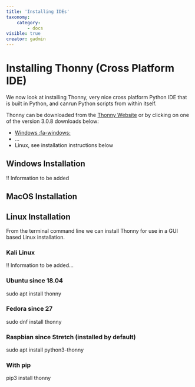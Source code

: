 ```yaml
---
title: 'Installing IDEs'
taxonomy:
    category:
        - docs
visible: true
creator: gadmin
---
```


# Installing Thonny (Cross Platform IDE)

We now look at installing Thonny,  very nice cross platform Python IDE that is built in Python, and canrun Python scripts from within itself.

Thonny can be downloaded from the [Thonny Website](https://thonny.org/) or by clicking on one of the version 3.0.8 downloads below:
* [Windows :fa-windows:](thonny-3.0.8.exe)
* ...
* Linux, see installation instructions below

## Windows Installation

!! Information to be added



## MacOS Installation


## Linux Installation

From the terminal command line we can install Thonny for use in a GUI based Linux installation.

### Kali Linux

!! Information to be added...

### Ubuntu since 18.04
sudo apt install thonny

### Fedora since 27
sudo dnf install thonny

### Raspbian since Stretch (installed by default)
sudo apt install python3-thonny

### With pip
pip3 install thonny